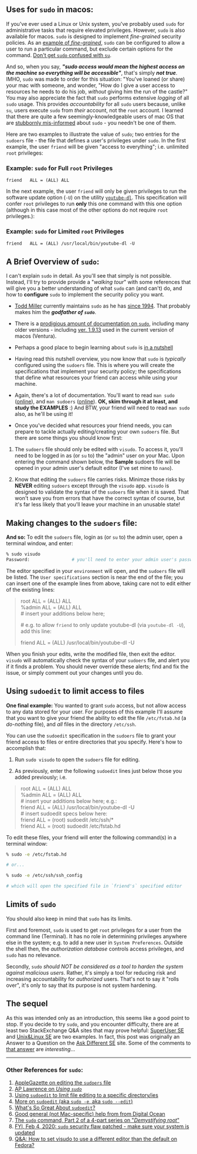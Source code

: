 ## Uses for `sudo` in macos:

If you've ever used a Linux or Unix system, you've probably used `sudo` for administrative tasks that require elevated privileges. However, `sudo` is also available for macos. `sudo` is designed to implement *fine-grained* security policies. As an [example of *fine-grained*](https://superuser.com/questions/167631/fine-grained-sudoers-configuration-allowed-commandline-arguments), `sudo` can be configured to allow a user to run a particular command, but exclude certain options for the command. [Don't get `sudo` confused with `su`](https://kb.iu.edu/d/amyi).

And so, when you say, ***"sudo access would mean the highest access on the machine so everything will be accessible"***, that's simply ***not true***. IMHO, `sudo` was made to order for this situation: "You've loaned (or share) your mac with someone, and wonder, "How do I give a user access to resources he needs to do his job, *without* giving him the run of the castle?" You may also appreciate the fact that `sudo` performs extensive *logging* of all `sudo` usage. This provides *accountability* for all `sudo` users because, unlike `su`, users execute `sudo` from *their* account, not the `root` account. I learned that there are quite a few seemingly-knowledgeable users of mac OS that are [stubbornly mis-informed](https://apple.stackexchange.com/a/360200/149366) about `sudo` - you needn't be one of them. 

Here are two examples to illustrate the value of `sudo`; two entries for the `sudoers` file - the file that defines a user's privileges under `sudo`. In the first example, the user `friend` will be given "access to everything"; i.e. unlimited `root` privileges: 

### Example: `sudo` for Full `root` Privileges

```
friend   ALL = (ALL) ALL  
```

In the next example, the user `friend` will only be given privileges to run the software update option (`-U`) on the utility [`youtube-dl`](https://ytdl-org.github.io/youtube-dl/index.html). This specification will confer `root` privileges to run **only** this one command with this one option (although in this case most of the other options do not require `root` privileges.): 

### Example: `sudo` for Limited `root` Privileges

```
friend   ALL = (ALL) /usr/local/bin/youtube-dl -U
```

## A Brief Overview of `sudo`: 

I can't explain `sudo` in detail. As you'll see that simply is not possible. Instead, I'll try to provide provide a "*walking tour*" with some references that will give you a better understanding of what `sudo` can (and can't) do, and how to **configure** `sudo` to implement the security policy you want. 

- [Todd Miller](https://www.sudo.ws/todd/todd.html) currently maintains `sudo` as he has [since 1994](https://en.wikipedia.org/wiki/Sudo#History). That probably makes him the ***godfather of `sudo`***.  

- There is a [prodigious amount of documentation on `sudo`](https://www.sudo.ws/), including many older versions - including [ver. 1.9.13](https://www.sudo.ws/man.html) used in the current version of macos (Ventura). 

- Perhaps a good place to begin learning about `sudo` is [in a nutshell](https://www.sudo.ws/intro.html) 

- Having read this nutshell overview, you now know that `sudo` is *typically* configured using the `sudoers` file. This is where you will create the specifications that implement your security policy; the specifications that define what resources your friend can access while using your machine. 

- Again, there's a lot of documentation. You'll want to read `man sudo` ([online](https://www.sudo.ws/docs/man/1.9.13/sudo.man/)), and `man sudoers` ([online](https://www.sudo.ws/docs/man/1.9.13/sudo.man/)). **OK, skim through it at least, and study the EXAMPLES** :) And BTW, your friend will need to read `man sudo` also, as he'll be using it! 

- Once you've decided what resources your friend needs, you can prepare to tackle actually editing/creating your own `sudoers` file. But there are some things you should know first:  

1. The `sudoers` file should only be edited with `visudo`. To access it, you'll need to be logged in as (or `su` to) the "admin" user on your Mac. Upon entering the command shown below, the **Sample** sudoers file will be opened in your admin user's default editor (I've set mine to `nano`). 

2. Know that editing the `sudoers` file carries risks. Minimze those risks by **NEVER** editing `sudoers` except through the `visudo` app. `visudo` is designed to validate the syntax of the `sudoers` file when it is saved. That won't save you from errors that have the correct syntax of course, but it's far less likely that you'll leave your machine in an unusable state! 

## Making changes to the `sudoers` file:

**And so:** To edit the `sudoers` file, login as (or `su` to) the admin user, open a terminal window, and enter: 
```bash
% sudo visudo
Password:                # you'll need to enter your admin user's password here
```

The editor specified in your `environment` will open, and the `sudoers` file will be listed. The `User specifications` section is near the end of the file; you can insert one of the example lines from above, taking care not to edit either of the existing lines: 

> root            ALL = (ALL) ALL  
> %admin          ALL = (ALL) ALL  
> \# insert your additions below here; 
>
> \# e.g. to allow `friend` to only update youtube-dl (via `youtube-dl -U`), add this line:
>
> friend   ALL = (ALL) /usr/local/bin/youtube-dl -U  

When you finish your edits, write the modified file, then exit the editor. `visudo` will automatically check the syntax of your `sudoers` file, and alert you if it finds a problem. You should never override these alerts; find and fix the issue, or simply comment out your changes until you do. 

## Using `sudoedit` to limit access to files 

**One final example:** You wanted to grant `sudo` access, but not allow access to any data stored for your user. For purposes of this example I'll assume that you want to give your friend the ability to edit the file `/etc/fstab.hd` (a *do-nothing* file), and *all* files in the directory `/etc/ssh`.

You can use the `sudoedit` specification in the `sudoers` file to grant your friend access to files or entire directories that you specify. Here's how to accomplish that: 

1. Run `sudo visudo` to open the `sudoers` file for editing. 

2. As previously, enter the following `sudoedit` lines just below those you added previously; i.e. 

> root            ALL = (ALL) ALL  
> %admin          ALL = (ALL) ALL  
> \# insert your additions below here; e.g.:  
> friend   ALL = (ALL) /usr/local/bin/youtube-dl -U  
> \# insert sudoedit specs below here:  
> friend          ALL = (root) sudoedit /etc/ssh/*  
> friend          ALL = (root) sudoedit /etc/fstab.hd   

To edit these files, your friend will enter the following command(s) in a terminal window: 

```bash 
% sudo -e /etc/fstab.hd  

# or...

% sudo -e /etc/ssh/ssh_config

# which will open the specified file in `friend's` specified editor
```
## Limits of `sudo`

You should also keep in mind that `sudo` has its limits. 

First and foremost, `sudo` is used to get  `root` privileges for a user from the command line (Terminal). It has no role in determining privileges anywhere else in the system; e.g. to add a new user in `System Preferences`. Outside the shell then, the *authorization database* controls access privileges, and `sudo` has no relevance. 

Secondly, `sudo` *should NOT be considered as a tool to harden the system against malicious users*. Rather, it's simply a tool for reducing risk and increasing accountability for *authorized* users. That's not to say it "rolls over", it's only to say that its purpose is not system hardening. 

## The sequel

As this was intended only as an introduction, this seems like a good point to stop. If you decide to try `sudo`, and you encounter difficulty, there are at least two StackExchange Q&A sites that may prove helpful: [SuperUser SE](https://superuser.com/) and [Unix&Linux SE](https://unix.stackexchange.com/) are two examples. In fact, this post was originally an Answer to a Question on the [Ask Different SE](https://apple.stackexchange.com/) site. Some of the comments to [that answer](https://apple.stackexchange.com/a/360272/149366) are *interesting*... 

---------------------
### Other References for `sudo`: 

1. [AppleGazette on editing the `sudoers` file](https://www.applegazette.com/mac/pro-terminal-commands-how-and-why-to-edit-sudoers-on-macos/)   
2. [AP Lawrence on *Using `sudo`*](https://aplawrence.com/Basics/sudo.html)  
3. [Using `sudoedit` to limit file editing to a specific directory/ies](https://serverfault.com/a/206836/515728)  
4. [More on `sudoedit` (aka `sudo -e`, aka `sudo --edit`)](https://stackoverflow.com/a/22084506/5395338)  
5. [What's So Great About `sudoedit`?](http://www.wingtiplabs.com/blog/posts/2013/03/13/sudoedit/)  
6. [Good general (not Mac-specific) help from from Digital Ocean](https://www.digitalocean.com/community/tutorials/how-to-edit-the-sudoers-file-on-ubuntu-and-centos)  
7. [The `sudo` command, Part 2 of a 4-part series on "*Demystifying root*"](https://scriptingosx.com/2018/04/demystifying-root-on-macos-part-2-the-sudo-command/) 
8. [FYI, Feb 4, 2020: `sudo` security flaw patched - make sure your system is updated](https://arstechnica.com/information-technology/2020/02/serious-flaw-that-lurked-in-sudo-for-9-years-finally-gets-a-patch/) 
9. [Q&A: How to set visudo to use a different editor than the default on Fedora?](https://unix.stackexchange.com/questions/4408/how-to-set-visudo-to-use-a-different-editor-than-the-default-on-fedora) 

